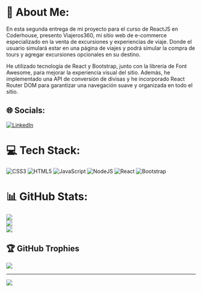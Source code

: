 # 💫 About Me:
En esta segunda entrega de mi proyecto para el curso de ReactJS en Coderhouse, presento Viajeros360, mi sitio web de e-commerce especializado en la venta de excursiones y experiencias de viaje. Donde el usuario simulará estar en una página de viajes y podrá simular la compra de tours y agregar excursiones opcionales en su destino.

He utilizado tecnología de React y Bootstrap, junto con la librería de Font Awesome, para mejorar la experiencia visual del sitio. Además, he implementado una API de conversión de divisas y he incorporado React Router DOM para garantizar una navegación suave y organizada en todo el sitio.


## 🌐 Socials:
[![LinkedIn](https://img.shields.io/badge/LinkedIn-%230077B5.svg?logo=linkedin&logoColor=white)](https://linkedin.com/in/www.linkedin.com/in/diego-garcía-muniz) 

# 💻 Tech Stack:
![CSS3](https://img.shields.io/badge/css3-%231572B6.svg?style=for-the-badge&logo=css3&logoColor=white) ![HTML5](https://img.shields.io/badge/html5-%23E34F26.svg?style=for-the-badge&logo=html5&logoColor=white) ![JavaScript](https://img.shields.io/badge/javascript-%23323330.svg?style=for-the-badge&logo=javascript&logoColor=%23F7DF1E) ![NodeJS](https://img.shields.io/badge/node.js-6DA55F?style=for-the-badge&logo=node.js&logoColor=white) ![React](https://img.shields.io/badge/react-%2320232a.svg?style=for-the-badge&logo=react&logoColor=%2361DAFB) ![Bootstrap](https://img.shields.io/badge/bootstrap-%23563D7C.svg?style=for-the-badge&logo=bootstrap&logoColor=white)
# 📊 GitHub Stats:
![](https://github-readme-stats.vercel.app/api?username=DiegoG379&theme=prussian&hide_border=false&include_all_commits=false&count_private=false)<br/>
![](https://github-readme-streak-stats.herokuapp.com/?user=DiegoG379&theme=prussian&hide_border=false)<br/>
![](https://github-readme-stats.vercel.app/api/top-langs/?username=DiegoG379&theme=prussian&hide_border=false&include_all_commits=false&count_private=false&layout=compact)

## 🏆 GitHub Trophies
![](https://github-profile-trophy.vercel.app/?username=DiegoG379&theme=algolia&no-frame=false&no-bg=false&margin-w=4)

---
[![](https://visitcount.itsvg.in/api?id=DiegoG379&icon=5&color=1)](https://visitcount.itsvg.in)

<!-- Proudly created with GPRM ( https://gprm.itsvg.in ) -->
